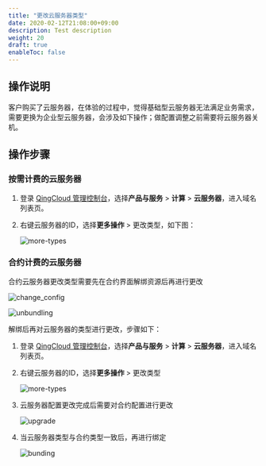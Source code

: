 ```yaml
---
title: "更改云服务器类型"
date: 2020-02-12T21:08:00+09:00
description: Test description
weight: 20
draft: true
enableToc: false
---
```


## 操作说明

客户购买了云服务器，在体验的过程中，觉得基础型云服务器无法满足业务需求，需要更换为企业型云服务器，会涉及如下操作；做配置调整之前需要将云服务器关机。

## 操作步骤

### 按需计费的云服务器

1. 登录 [QingCloud 管理控制台](https://console.qingcloud.com/login)，选择**产品与服务** > **计算** > **云服务器**，进入域名列表页。

2. 右键云服务器的ID，选择**更多操作** > 更改类型，如下图：

   ![more-types](/compute/vm/_images/more-types.jpg)

### 合约计费的云服务器

合约云服务器更改类型需要先在合约界面解绑资源后再进行更改

![change_config](/compute/vm/_images/change_config.png)

![unbundling](/compute/vm/_images/unbundling.png)

解绑后再对云服务器的类型进行更改，步骤如下：

1. 登录 [QingCloud 管理控制台](https://console.qingcloud.com/login)，选择**产品与服务** > **计算** > **云服务器**，进入域名列表页。

2. 右键云服务器的ID，选择**更多操作** > 更改类型

   ![more-types](/compute/vm/_images/more-types.jpg)

3. 云服务器配置更改完成后需要对合约配置进行更改

   ![upgrade](/compute/vm/_images/upgrade.png)

4. 当云服务器类型与合约类型一致后，再进行绑定

   ![bunding](/compute/vm/_images/bunding.png)